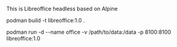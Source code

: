 This is Libreoffice headless based on Alpine

podman build -t libreoffice:1.0 .  

podman run -d --name office -v /path/to/data:/data -p 8100:8100 libreoffice:1.0  
